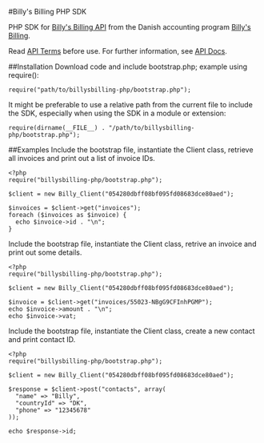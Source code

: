 #Billy's Billing PHP SDK

PHP SDK for [Billy's Billing API](http://dev.billysbilling.dk/) from the Danish accounting program [Billy's Billing](http://www.billysbilling.dk/).

Read [API Terms](https://dev.billysbilling.dk/api-terms) before use. For further information, see [API Docs](https://dev.billysbilling.dk/api).

##Installation
Download code and include bootstrap.php; example using require():
```
require("path/to/billysbilling-php/bootstrap.php");
```
It might be preferable to use a relative path from the current file to include the SDK, especially when using the SDK in a module or extension:
```
require(dirname(__FILE__) . "/path/to/billysbilling-php/bootstrap.php");
```

##Examples
Include the bootstrap file, instantiate the Client class, retrieve all invoices and print out a list of invoice IDs.
```
<?php
require("billysbilling-php/bootstrap.php");

$client = new Billy_Client("054280dbff08bf095fd08683dce80aed");

$invoices = $client->get("invoices");
foreach ($invoices as $invoice) {
  echo $invoice->id . "\n";
}
```

Include the bootstrap file, instantiate the Client class, retrive an invoice and print out some details.
```
<?php
require("billysbilling-php/bootstrap.php");

$client = new Billy_Client("054280dbff08bf095fd08683dce80aed");

$invoice = $client->get("invoices/55023-NBgG9CFInhPGMP");
echo $invoice->amount . "\n";
echo $invoice->vat;
```

Include the bootstrap file, instantiate the Client class, create a new contact and print contact ID.
```
<?php
require("billysbilling-php/bootstrap.php");

$client = new Billy_Client("054280dbff08bf095fd08683dce80aed");

$response = $client->post("contacts", array(
  "name" => "Billy",
  "countryId" => "DK",
  "phone" => "12345678"
));

echo $response->id;
```
